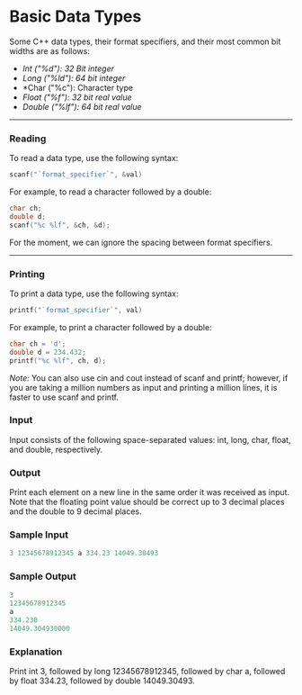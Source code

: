 # Basic Data Types

Some C++ data types, their format specifiers, and their most common bit widths are as follows:
- *Int ("%d"): 32 Bit integer*
- *Long ("%ld"): 64 bit integer*
- *Char ("%c"): Character type
- *Float ("%f"): 32 bit real value*
- *Double ("%lf"): 64 bit real value*

---

### Reading
To read a data type, use the following syntax:
```cpp
scanf("`format_specifier`", &val)
```
For example, to read a character followed by a double:
```cpp
char ch;
double d;
scanf("%c %lf", &ch, &d);
```
For the moment, we can ignore the spacing between format specifiers.

---

### Printing
To print a data type, use the following syntax:
```cpp
printf("`format_specifier`", val)
```
For example, to print a character followed by a double:
```cpp
char ch = 'd';
double d = 234.432;
printf("%c %lf", ch, d);
```
*Note:* You can also use cin and cout instead of scanf and printf; however, if you are taking a million numbers as input and printing a million lines, it is faster to use scanf and printf.

### Input
Input consists of the following space-separated values: int, long, char, float, and double, respectively.

### Output
Print each element on a new line in the same order it was received as input. Note that the floating point value should be correct up to 3 decimal places and the double to 9 decimal places.

### Sample Input
```cpp
3 12345678912345 a 334.23 14049.30493
```

### Sample Output
```cpp
3
12345678912345
a
334.230
14049.304930000
```

### Explanation
Print int 3,
followed by long 12345678912345,
followed by char a,
followed by float 334.23,
followed by double 14049.30493.
